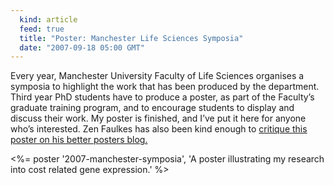 ```yaml
---
  kind: article
  feed: true
  title: "Poster: Manchester Life Sciences Symposia"
  date: "2007-09-18 05:00 GMT"
---
```


Every year, Manchester University Faculty of Life Sciences organises a symposia
to highlight the work that has been produced by the department. Third year PhD
students have to produce a poster, as part of the Faculty’s graduate training
program, and to encourage students to display and discuss their work. My poster
is finished, and I’ve put it here for anyone who’s interested. Zen Faulkes has
also been kind enough to [critique this poster on his better posters blog.][bp]

[bp]: http://betterposters.blogspot.com/2013/02/critique-protein-biosynthesis.html

<%= poster '2007-manchester-symposia', 'A poster illustrating my research into cost related gene expression.' %>
